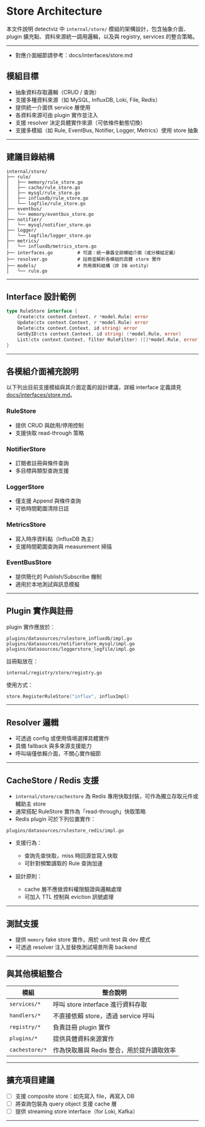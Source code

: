 # Store Architecture

本文件說明 detectviz 中 `internal/store/` 模組的架構設計，包含抽象介面、plugin 擴充點、資料來源統一調用邏輯，以及與 registry, services 的整合策略。

---

- 對應介面細節請參考：docs/interfaces/store.md

## 模組目標

- 抽象資料存取邏輯（CRUD / 查詢）
- 支援多種資料來源（如 MySQL, InfluxDB, Loki, File, Redis）
- 提供統一介面供 service 層使用
- 各資料來源可由 plugin 實作並注入
- 支援 resolver 決定具體實作來源（可依條件動態切換）
- 支援多模組（如 Rule, EventBus, Notifier, Logger, Metrics）使用 store 抽象

---

## 建議目錄結構

```
internal/store/
├── rule/
│   ├── memory/rule_store.go
│   ├── cache/rule_store.go
│   ├── mysql/rule_store.go
│   ├── influxdb/rule_store.go
│   └── logfile/rule_store.go
├── eventbus/
│   └── memory/eventbus_store.go
├── notifier/
│   └── mysql/notifier_store.go
├── logger/
│   └── logfile/logger_store.go
├── metrics/
│   └── influxdb/metrics_store.go
├── interfaces.go         # 可選：統一暴露全部模組介面（或分模組定義）
├── resolver.go           # 註冊並解析各模組的具體 store 實作
├── models/               # 共用資料結構（非 DB entity）
│   └── rule.go
```

---

## Interface 設計範例

```go
type RuleStore interface {
    Create(ctx context.Context, r *model.Rule) error
    Update(ctx context.Context, r *model.Rule) error
    Delete(ctx context.Context, id string) error
    GetByID(ctx context.Context, id string) (*model.Rule, error)
    List(ctx context.Context, filter RuleFilter) ([]*model.Rule, error)
}
```

---

## 各模組介面補充說明

以下列出目前支援模組與其介面定義的設計建議，詳細 interface 定義請見 [docs/interfaces/store.md](../interfaces/store.md)。

### RuleStore

- 提供 CRUD 與啟用/停用控制
- 支援快取 read-through 策略

### NotifierStore

- 訂閱者註冊與條件查詢
- 多目標與類型查詢支援

### LoggerStore

- 僅支援 Append 與條件查詢
- 可依時間範圍清除日誌

### MetricsStore

- 寫入時序資料點（InfluxDB 為主）
- 支援時間範圍查詢與 measurement 掃描

### EventBusStore

- 提供簡化的 Publish/Subscribe 機制
- 適用於本地測試與訊息模擬

---

## Plugin 實作與註冊

plugin 實作應放於：

```
plugins/datasources/rulestore_influxdb/impl.go
plugins/datasources/notifierstore_mysql/impl.go
plugins/datasources/loggerstore_logfile/impl.go
```

註冊點放在：

```
internal/registry/store/registry.go
```

使用方式：

```go
store.RegisterRuleStore("influx", influxImpl)
```

---

## Resolver 邏輯

- 可透過 config 或使用情境選擇具體實作
- 具備 fallback 與多來源支援能力
- 呼叫端僅依賴介面，不關心實作細節

---

## CacheStore / Redis 支援

- `internal/store/cachestore` 為 Redis 專用快取封裝，可作為獨立存取元件或輔助主 store
- 通常搭配 RuleStore 實作為「read-through」快取策略
- Redis plugin 可於下列位置實作：

```
plugins/datasources/rulestore_redis/impl.go
```

- 支援行為：
  - 查詢先查快取，miss 時回源並寫入快取
  - 可針對頻繁讀取的 Rule 查詢加速

- 設計原則：
  - cache 層不應做資料權限驗證與邏輯處理
  - 可加入 TTL 控制與 eviction 訊號處理

---

## 測試支援

- 提供 `memory` fake store 實作，用於 unit test 與 dev 模式
- 可透過 resolver 注入並替換測試場景所需 backend

---

## 與其他模組整合

| 模組          | 整合說明                         |
|---------------|----------------------------------|
| `services/*`  | 呼叫 store interface 進行資料存取 |
| `handlers/*`  | 不直接依賴 store，透過 service 呼叫 |
| `registry/*`  | 負責註冊 plugin 實作             |
| `plugins/*`   | 提供具體資料來源實作             |
| `cachestore/*` | 作為快取層與 Redis 整合，用於提升讀取效率 |

---

## 擴充項目建議

- [ ] 支援 composite store：如先寫入 file，再寫入 DB
- [ ] 將查詢包裝為 query object 支援 cache 層
- [ ] 提供 streaming store interface（for Loki, Kafka）

---